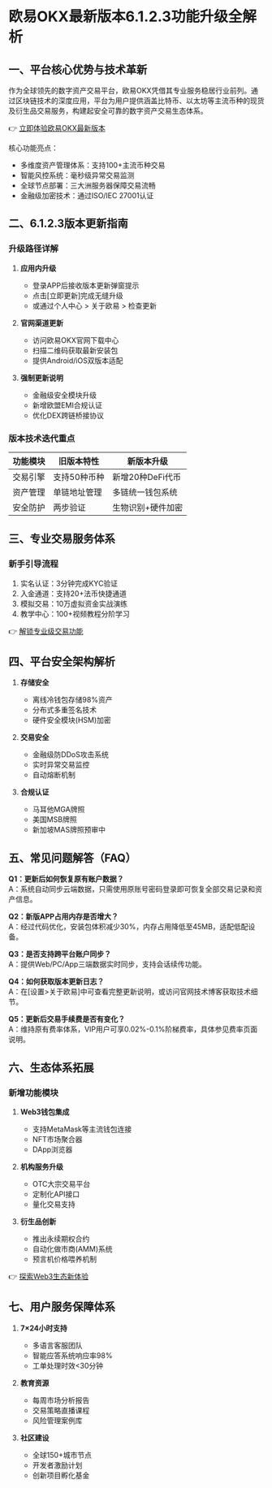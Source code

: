 # 欧易OKX最新版本6.1.2.3功能升级全解析

## 一、平台核心优势与技术革新
作为全球领先的数字资产交易平台，欧易OKX凭借其专业服务稳居行业前列。通过区块链技术的深度应用，平台为用户提供涵盖比特币、以太坊等主流币种的现货及衍生品交易服务，构建起安全可靠的数字资产交易生态体系。

👉 [立即体验欧易OKX最新版本](https://bit.ly/okx_welcome)

核心功能亮点：
- 多维度资产管理体系：支持100+主流币种交易
- 智能风控系统：毫秒级异常交易监测
- 全球节点部署：三大洲服务器保障交易流畅
- 金融级加密技术：通过ISO/IEC 27001认证

## 二、6.1.2.3版本更新指南
### 升级路径详解
1. **应用内升级**
   - 登录APP后接收版本更新弹窗提示
   - 点击[立即更新]完成无缝升级
   - 或通过个人中心 > 关于欧易 > 检查更新

2. **官网渠道更新**
   - 访问欧易OKX官网下载中心
   - 扫描二维码获取最新安装包
   - 提供Android/iOS双版本适配

3. **强制更新说明**
   - 金融级安全模块升级
   - 新增欧盟EMI合规认证
   - 优化DEX跨链桥接协议

### 版本技术迭代重点
| 功能模块 | 旧版本特性 | 新版本升级 |
|---------|------------|------------|
| 交易引擎 | 支持50种币种 | 新增20种DeFi代币 |
| 资产管理 | 单链地址管理 | 多链统一钱包系统 |
| 安全防护 | 两步验证 | 生物识别+硬件加密 |

## 三、专业交易服务体系
### 新手引导流程
1. 实名认证：3分钟完成KYC验证
2. 入金通道：支持20+法币快捷通道
3. 模拟交易：10万虚拟资金实战演练
4. 教学中心：100+视频教程分阶学习

👉 [解锁专业级交易功能](https://bit.ly/okx_welcome)

## 四、平台安全架构解析
1. **存储安全**
   - 离线冷钱包存储98%资产
   - 分布式多重签名技术
   - 硬件安全模块(HSM)加密

2. **交易安全**
   - 金融级防DDoS攻击系统
   - 实时异常交易监控
   - 自动熔断机制

3. **合规认证**
   - 马耳他MGA牌照
   - 美国MSB牌照
   - 新加坡MAS牌照预审中

## 五、常见问题解答（FAQ）
**Q1：更新后如何恢复原有账户数据？**  
A：系统自动同步云端数据，只需使用原账号密码登录即可恢复全部交易记录和资产信息。

**Q2：新版APP占用内存是否增大？**  
A：经过代码优化，安装包体积减少30%，内存占用降低至45MB，适配低配设备。

**Q3：是否支持跨平台账户同步？**  
A：提供Web/PC/App三端数据实时同步，支持会话续传功能。

**Q4：如何获取版本更新日志？**  
A：在[设置>关于欧易]中可查看完整更新说明，或访问官网技术博客获取技术细节。

**Q5：更新后交易手续费是否有变化？**  
A：维持原有费率体系，VIP用户可享0.02%-0.1%阶梯费率，具体参见费率页面说明。

## 六、生态体系拓展
### 新增功能模块
1. **Web3钱包集成**
   - 支持MetaMask等主流钱包连接
   - NFT市场聚合器
   - DApp浏览器

2. **机构服务升级**
   - OTC大宗交易平台
   - 定制化API接口
   - 量化交易支持

3. **衍生品创新**
   - 推出永续期权合约
   - 自动化做市商(AMM)系统
   - 预言机价格喂养机制

👉 [探索Web3生态新体验](https://bit.ly/okx_welcome)

## 七、用户服务保障体系
1. **7×24小时支持**
   - 多语言客服团队
   - 智能应答系统响应率98%
   - 工单处理时效<30分钟

2. **教育资源**
   - 每周市场分析报告
   - 交易策略直播课程
   - 风险管理案例库

3. **社区建设**
   - 全球150+城市节点
   - 开发者激励计划
   - 创新项目孵化基金
